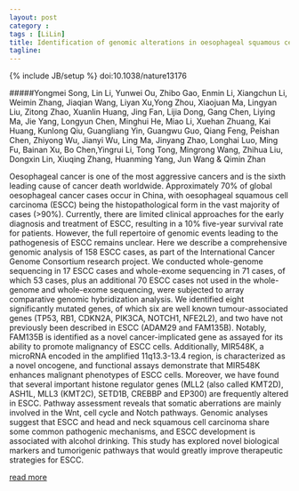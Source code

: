```yaml
---
layout: post
category : 
tags : [LiLin]
title: Identification of genomic alterations in oesophageal squamous cell cancer
tagline: 
---
```

{% include JB/setup %}
doi:10.1038/nature13176

#####Yongmei Song, Lin Li, Yunwei Ou, Zhibo Gao, Enmin Li, Xiangchun Li, Weimin Zhang, Jiaqian Wang, Liyan Xu,Yong Zhou, Xiaojuan Ma, Lingyan Liu, Zitong Zhao, Xuanlin Huang, Jing Fan, Lijia Dong, Gang Chen, Liying Ma, Jie Yang, Longyun Chen, Minghui He, Miao Li, Xuehan Zhuang, Kai Huang, Kunlong Qiu, Guangliang Yin, Guangwu Guo, Qiang Feng, Peishan Chen, Zhiyong Wu, Jianyi Wu, Ling Ma, Jinyang Zhao, Longhai Luo, Ming Fu, Bainan Xu, Bo Chen,Yingrui Li, Tong Tong, Mingrong Wang, Zhihua Liu, Dongxin Lin, Xiuqing Zhang, Huanming Yang, Jun Wang & Qimin Zhan

Oesophageal cancer is one of the most aggressive cancers and is the sixth leading cause of cancer death worldwide. Approximately 70% of global oesophageal cancer cases occur in China, with oesophageal squamous cell carcinoma (ESCC) being the histopathological form in the vast majority of cases (>90%). Currently, there are limited clinical approaches for the early diagnosis and treatment of ESCC, resulting in a 10% five-year survival rate for patients. However, the full repertoire of genomic events leading to the pathogenesis of ESCC remains unclear. Here we describe a comprehensive genomic analysis of 158 ESCC cases, as part of the International Cancer Genome Consortium research project. We conducted whole-genome sequencing in 17 ESCC cases and whole-exome sequencing in 71 cases, of which 53 cases, plus an additional 70 ESCC cases not used in the whole-genome and whole-exome sequencing, were subjected to array comparative genomic hybridization analysis. We identified eight significantly mutated genes, of which six are well known tumour-associated genes (TP53, RB1, CDKN2A, PIK3CA, NOTCH1, NFE2L2), and two have not previously been described in ESCC (ADAM29 and FAM135B). Notably, FAM135B is identified as a novel cancer-implicated gene as assayed for its ability to promote malignancy of ESCC cells. Additionally, MIR548K, a microRNA encoded in the amplified 11q13.3-13.4 region, is characterized as a novel oncogene, and functional assays demonstrate that MIR548K enhances malignant phenotypes of ESCC cells. Moreover, we have found that several important histone regulator genes (MLL2 (also called KMT2D), ASH1L, MLL3 (KMT2C), SETD1B, CREBBP and EP300) are frequently altered in ESCC. Pathway assessment reveals that somatic aberrations are mainly involved in the Wnt, cell cycle and Notch pathways. Genomic analyses suggest that ESCC and head and neck squamous cell carcinoma share some common pathogenic mechanisms, and ESCC development is associated with alcohol drinking. This study has explored novel biological markers and tumorigenic pathways that would greatly improve therapeutic strategies for ESCC.

<a href="http://www.nature.com/nature/journal/vaop/ncurrent/full/nature13176.html"> read more </a>
